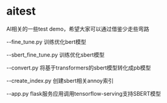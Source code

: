 # aitest
AI相关的一些test demo，希望大家可以通过借鉴少走些弯路

--fine_tune.py 训练优化bert模型

--sbert_fine_tune.py 训练优化sbert模型

--convert.py 将基于transformers的sbert模型转化成pb模型

--create_index.py 创建sbert相关annoy索引

--app.py flask服务应用调用tensorflow-serving支持SBERT模型

